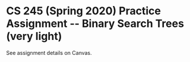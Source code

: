 # CS 245 (Spring 2020) Practice Assignment -- Binary Search Trees (very light)

See assignment details on Canvas.

